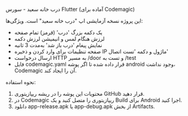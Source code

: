 
درب خانه سعید - سورس Flutter (آماده برای Codemagic)

این پروژه نسخه آزمایشی اپ "درب خانه سعید" است.
ویژگی‌ها:
- یک دکمه بزرگ 'درب' (قرمز) تمام صفحه
- لرزش هنگام لمس و انیمیشن لرزش دکمه
- نمایش پیغام 'درب باز شد' به‌مدت 3 ثانیه
- صفحه تنظیمات برای وارد کردن و ذخیره IP ماژول و دکمه 'تست اتصال'
- ارسال درخواست HTTP به مسیر /door و تست به /test
- فایل codemagic.yaml قرار داده شده تا اگر پوشه android وجود نداشت، Codemagic آن را ایجاد کند.

نحوه استفاده:
1) محتویات این پوشه را در ریشه ریپازیتوری GitHub قرار دهید.
2) در Codemagic ریپازیتوری را متصل کنید و یک Build برای Android اجرا کنید.
3) دانلود app-release.apk یا app-debug.apk از بخش Artifacts.

